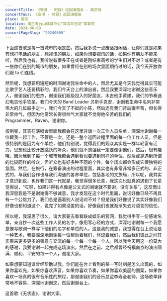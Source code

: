 ```yaml
---
concertTitle: 《安溥 · 时寐》巡回演唱会 - 南京场
concertTour: 《安溥 · 时寐》巡回演唱会
place: 南京
location: 南京五台山体育中心“双沟珍宝坊”体育馆
date: 2024-06-09
concertPageSlug: "20240609"
---
```

下面这首歌是每一首城市的限定曲，然后我多说一点废话跟闲话，让你们就是如果有想打电话的朋友，想视讯的朋友，如果你想要视讯的话，如果你有朋友不能来听，然后我也有，我听说有很多正在或者是刚结束高考的学生们对不对？或者是有一些你们在别的城市的朋友，如果曾经在别的场次里面期待过的话，我今天开放你们跟 ta 们连线。

然后呢，我想要用短短的时间谢谢我生命中的人，然后尤其是今天我觉得其实可能比歌手艺人还要精彩的，我们今天台上的演出者，然后我要深深地谢谢这些音乐人，谢谢我们的恩杰，谢谢我们超级投入的好朋友，木吉他手黄建，我们的节奏迷幻电吉他手钦圣，我们今天的 Band Leader 贝斯手克安，谢谢我生命中名列非常伟大的几位鼓手之一，我们今天了不起的小陈，然后还有我们背后很辛苦，但长得非常帅气，但因为他常常长得很帅气大家就不觉得他辛苦的我们的 Programmer，Raven，谢谢你。

按例呢，其实在演唱会里面我都会在这里背诵一次工作人员名单，深深地谢谢每一位跟我一起工作，不管是一次，还是一整个巡回过程里面的每一位工作人员，但是很特别的是因为有个单位，他们特别说，觉得我们的观众其实是一群年轻富有活力，思想也比较开放跳跃的听众，他们就不勉强我一定要谢谢他们，然后，很有趣哦，因为我到了每一个城市我都会遇到看似要遇到同样的单位，然后或是遇到所谓的比较同样的听众，但听众也有好多种不同的个性，每个场次都会形成它很独特的氛围。然后，在旅行，在筹备演出的过程里面，其实也有非常非常多正式的、非正式的，与我们合作也与我们沟通的各界单位，包括各地的文旅局，所以呢，我其实才意识到说，也许我们这一代就是，我觉得很多长辈，我这次也就真的遇到了长辈觉得说，“哎呀，如果非得有点像是公文式的谢谢就不要谢，没有关系”，这反而让我深思我是不是谢谢得不够诚意，我才发现在这个时代里面，说话好像已经不再具有一个公信力了，我们总是逼着别人说话对不对？但是我们好像说了其实好像我们好像也都知道这个，说完了如果没差的话，好像我们也就渐渐失去对语言的信任。

所以呢，我深思了很久，请大家要去看看联成娱乐的官网，我觉得手写一份感谢名单，亲自抄一次这些工作人员的名字，像用写心经的方式，深深地谢谢每一个我愿意像写歌词一样写下他们的名字和单位的人，这是我的诚意，我觉得在台上说话是一种艺术，我要深深地谢谢每一位帮助着我们，体谅着我们，然后我们彼此之间其实带来更多更多的善意与交流的每一个每一个每一个人。所以我今天用这一份莫大的感谢，我要谢谢一起完成这场演出，然后在之前、之后都曾经祝福南京的演出圆满、顺利、平安的每一个人，谢谢大家。

如果想要知道谁曾经帮助过我，你们能在台上看到的某一写时刻是怎么出现的，如果你喜欢光，如果你喜欢声音，如果你喜欢节奏，如果你喜欢美丽的图案，如果你喜欢一场真的很有音乐性的旅程，那谢谢我们的音乐总监李寿全老师，这场歌单非常地不容易，深深地谢谢您，然后谢谢台上。

这首歌《无状态》，谢谢大家。